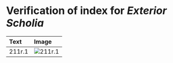 # Verification of index for *Exterior Scholia*

| Text     | Image     |
| :------------- | :------------- |
| 211r.1 | ![211r.1](http://www.homermultitext.org/iipsrv?OBJ=IIP,1.0&FIF=/project/homer/pyramidal/VenA/VA211RN-0382.tif&RGN=0.8421,0.3650,0.03961,0.01646&WID=800&CVT=JPEG) |
